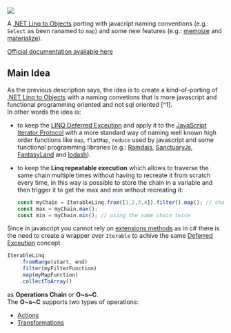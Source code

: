 [![](https://data.jsdelivr.com/v1/package/npm/iterable-linq-utility/badge)](https://www.jsdelivr.com/package/npm/iterable-linq-utility)

A [.NET Linq to Objects](https://learn.microsoft.com/it-it/dotnet/csharp/programming-guide/concepts/linq/linq-to-objects) porting with javacript naming conventions (e.g.: `Select` as been ranamed to `map`) and some new features (e.g.: [memoize](https://amebus.github.io/iterable-linq-utility/api-reference/transformations.md#memoize) and [materialize](https://amebus.github.io/iterable-linq-utility/api-reference/actions.md#materialize)).

[Official documentation available here](https://amebus.github.io/iterable-linq-utility)

## Main Idea

As the previous description says, the idea is to create a kind-of-porting of [.NET Linq to Objects](https://learn.microsoft.com/it-it/dotnet/csharp/programming-guide/concepts/linq/linq-to-objects) with a naming convetions that is more javascript and functional programming oriented and not sql oriented [^1].  
In other words the idea is:

- to keep the [LINQ Deferred Exceution](https://learn.microsoft.com/en-us/dotnet/standard/linq/deferred-execution-lazy-evaluation#deferred-execution) and apply it to the [JavaScript Iterator Protocol](https://developer.mozilla.org/en-US/docs/Web/JavaScript/Reference/Iteration_protocols) with a more standard way of naming well known high order functions like `map`, `flatMap`, `reduce` used by javascript and some functional programming libraries (e.g.: [Ramdajs](https://github.com/functionalland/ramda), [SanctuaryJs](https://github.com/orgs/sanctuary-js/repositories?type=all), [FantasyLand](https://github.com/fantasyland) and [lodash](https://github.com/lodash/lodash)).
- to keep the **Linq repeatable execution** which allows to traverse the same chain multiple times without having to recreate it from scratch every time, in this way is possible to store the chain in a variable and then trigger it to get the max and min without recreating it:

  ```ts
  const myChain = IterableLinq.from([1,2,3,4]).filter().map(); // chain creation
  const max = myChain.max();
  const min = myChain.min(); // using the same chain twice
  ```

Since in javascript you cannot rely on [extensions methods](https://learn.microsoft.com/en-us/dotnet/csharp/programming-guide/classes-and-structs/extension-methods) as in c# there is the need to create a wrapper over `Iterable` to achive the same [Deferred Exceution](https://learn.microsoft.com/en-us/dotnet/standard/linq/deferred-execution-lazy-evaluation#deferred-execution) concept.  

```typescript
IterableLinq
    .fromRange(start, end)
    .filter(myFilterFunction)
    .map(myMapFunction)
    .collectToArray()
```

as **Operations Chain** or **O~s~C**.  
The **O~s~C** supports two types of operations:

- [Actions](https://amebus.github.io/iterable-linq-utility/api-reference/actions.md)
- [Transformations](https://amebus.github.io/iterable-linq-utility/api-reference/transformations.md)
